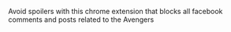 Avoid spoilers with this chrome extension that blocks all facebook comments and posts related to the Avengers
